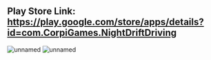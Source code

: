 ## Play Store Link: https://play.google.com/store/apps/details?id=com.CorpiGames.NightDriftDriving

![unnamed](https://github.com/ahkalama/Night_Drift_Driving_Unity/assets/116187665/f3fc71fe-dc4f-4cce-8b08-b1070c7348dc)
![unnamed](https://github.com/ahkalama/Night_Drift_Driving_Unity/assets/116187665/4bdfa8ed-2f72-4daa-8013-1d263b9491d0)
